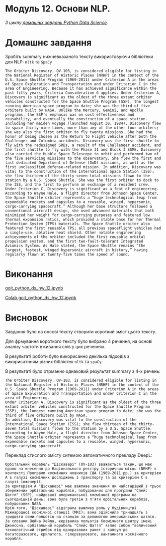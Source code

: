 # Модуль 12. Основи NLP.

*З циклу [домашніх завдань Python Data Science](https://github.com/lexxai/goit_python_data_sciense_homework).*

# Домашнє завдання

Зробіть summary нижчевказаного тексту використовуючи бібліотеки для NLP: `nltk` та `SpaCy`

```
The Orbiter Discovery, OV-103, is considered eligible for listing in the National Register of Historic Places (NRHP) in the context of the U.S. Space Shuttle Program (1969-2011) under Criterion A in the areas of Space Exploration and Transportation and under Criterion C in the area of Engineering. Because it has achieved significance within the past fifty years, Criteria Consideration G applies. Under Criterion A, Discovery is significant as the oldest of the three extant orbiter vehicles constructed for the Space Shuttle Program (SSP), the longest running American space program to date; she was the third of five orbiters built by NASA. Unlike the Mercury, Gemini, and Apollo programs, the SSP’s emphasis was on cost effectiveness and reusability, and eventually the construction of a space station. Including her maiden voyage (launched August 30, 1984), Discovery flew to space thirty-nine times, more than any of the other four orbiters; she was also the first orbiter to fly twenty missions. She had the honor of being chosen as the Return to Flight vehicle after both the Challenger and Columbia accidents. Discovery was the first shuttle to fly with the redesigned SRBs, a result of the Challenger accident, and the first shuttle to fly with the Phase II and Block I SSME. Discovery also carried the Hubble Space Telescope to orbit and performed two of the five servicing missions to the observatory. She flew the first and last dedicated Department of Defense (DoD) missions, as well as the first unclassified defense-related mission. In addition, Discovery was vital to the construction of the International Space Station (ISS); she flew thirteen of the thirty-seven total missions flown to the station by a U.S. Space Shuttle. She was the first orbiter to dock to the ISS, and the first to perform an exchange of a resident crew. Under Criterion C, Discovery is significant as a feat of engineering. According to Wayne Hale, a flight director from Johnson Space Center, the Space Shuttle orbiter represents a “huge technological leap from expendable rockets and capsules to a reusable, winged, hypersonic, cargo-carrying spacecraft.” Although her base structure followed a conventional aircraft design, she used advanced materials that both minimized her weight for cargo-carrying purposes and featured low thermal expansion ratios, which provided a stable base for her Thermal Protection System (TPS) materials. The Space Shuttle orbiter also featured the first reusable TPS; all previous spaceflight vehicles had a single-use, ablative heat shield. Other notable engineering achievements of the orbiter included the first reusable orbital propulsion system, and the first two-fault-tolerant Integrated Avionics System. As Hale stated, the Space Shuttle remains “the largest, fastest, winged hypersonic aircraft in history,” having regularly flown at twenty-five times the speed of sound.
```
# Виконання

[goit_python_ds_hw_12.ipynb](goit_python_ds_hw_12.ipynb)

[Colab goit_python_ds_hw_12.ipynb](https://colab.research.google.com/drive/141FBlMlDloes-qr6M8v3IQcblJ7HjHQO?usp=sharing)



# Висновок
Завдання було на онсові тексту створити короткий зміст цього тексту. 

Для фрмування короткого тексту було вибрано 4 речення, на основі аналізу частоти вживання слів у цих реченнях.

В результаті роботи було викорисанно декілька підходів з викорисатнням різних бібліотек `nltk` та `spaCy`.

В результаті було отрманно однаковий результат summary з 4-х речень:

```
The Orbiter Discovery, OV-103, is considered eligible for listing in the National Register of Historic Places (NRHP) in the context of the U.S. Space Shuttle Program (1969-2011) under Criterion A in the areas of Space Exploration and Transportation and under Criterion C in the area of Engineering.
Under Criterion A, Discovery is significant as the oldest of the three extant orbiter vehicles constructed for the Space Shuttle Program (SSP), the longest running American space program to date; she was the third of five orbiters built by NASA.
In addition, Discovery was vital to the construction of the International Space Station (ISS); she flew thirteen of the thirty-seven total missions flown to the station by a U.S. Space Shuttle.
According to Wayne Hale, a flight director from Johnson Space Center, the Space Shuttle orbiter represents a “huge technological leap from expendable rockets and capsules to a reusable, winged, hypersonic, cargo-carrying spacecraft.
```

Переклад стислого змісту ситемою автоматичного прекладу DeepL:

```
Орбітальний корабель "Діскавері" (OV-103) вважається таким, що має право на внесення до Національного реєстру історичних місць (NRHP) в контексті Програми космічних човників США (1969-2011 рр.) за критерієм А в галузі космічних досліджень і транспорту та за критерієм С в галузі інженерії.
За критерієм А "Діскавері" має важливе значення як найстаріший з трьох збережених орбітальних кораблів, побудованих для програми "Спейс Шаттл" (SSP), найдовшої американської космічної програми на сьогоднішній день; вона була третім з п'яти орбітальних кораблів, побудованих NASA.
Крім того, "Діскавері" відіграла важливу роль у будівництві Міжнародної космічної станції (МКС); вона здійснила тринадцять з тридцяти семи польотів на станцію за допомогою американських шатлів.
За словами Вейна Хейла, керівника польотів Космічного центру імені Джонсона, орбітальний корабель "Спейс Шаттл" являє собою "величезний технологічний стрибок від одноразових ракет і капсул до багаторазового, крилатого, гіперзвукового, вантажного космічного корабля.
```

